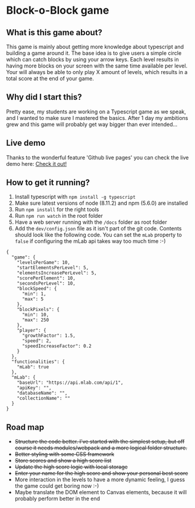 # Block-o-Block game

## What is this game about?
This game is mainly about getting more knowledge about typescript and
building a game around it. The base idea is to give users a simple circle
which can catch blocks by using your arrow keys. Each level results in
having more blocks on your screen with the same time available per level.
Your will always be able to only play X amount of levels, which results
in a total score at the end of your game.

## Why did I start this?
Pretty ease, my students are working on a Typescript game as we speak,
and I wanted to make sure I mastered the basics. After 1 day my ambitions
grew and this game will probably get way bigger than ever intended...

## Live demo
Thanks to the wonderful feature 'Github live pages' you can check the live
demo here: [Check it out!](https://antwanvdm.github.io/block-o-block/)

## How to get it running?
1. Install typescript with `npm install -g typescript`
2. Make sure latest versions of node (8.11.2) and npm (5.6.0) are installed
3. Run `npm install` for the right tools
4. Run `npm run watch` in the root folder
5. Have a web server running with the `/docs` folder as root folder
6. Add the `dev/config.json` file as it isn't part of the git code. Contents
should look like the following code. You can set the `mLab` property to 
`false` if configuring the mLab api takes way too much time :-)
```
{
  "game": {
    "levelsPerGame": 10,
    "startElementsPerLevel": 5,
    "elementsIncreasePerLevel": 5,
    "scorePerElement": 10,
    "secondsPerLevel": 10,
    "blockSpeed": {
      "min": 1,
      "max": 5
    },
    "blockPixels": {
      "min": 10,
      "max": 250
    },
    "player": {
      "growthFactor": 1.5,
      "speed": 2,
      "speedIncreaseFactor": 0.2
    }
  },
  "functionalities": {
    "mLab": true
  },
  "mLab": {
    "baseUrl": "https://api.mlab.com/api/1",
    "apiKey": "",
    "databaseName": "",
    "collectionName": ""
  }
}
```

## Road map
* ~~Structure the code better. I've started with the simplest setup, but
off course it needs modules/webpack and a more logical folder structure.~~
* ~~Better styling with some CSS framework~~
* ~~Store scores and show a high score list~~
* ~~Update the high score logic with local storage~~
* ~~Enter your name for the high score and show your personal best score~~
* More interaction in the levels to have a more dynamic feeling, I guess
the game could get boring now :-)
* Maybe translate the DOM element to Canvas elements, because it will
probably perform better in the end
